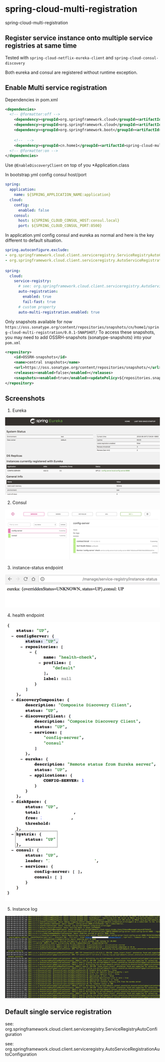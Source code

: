 # spring-cloud-multi-registration
spring-cloud-multi-registration

## Register service instance onto multiple service registries at same time

Tested with `spring-cloud-netflix-eureka-client` and `spring-cloud-consul-discovery`

Both eureka and consul are registered without runtime exception.


## Enable Multi service registration

Dependencies in pom.xml
```xml
<dependencies>
  <!-- @formatter:off -->
    <dependency><groupId>org.springframework.cloud</groupId><artifactId>spring-cloud-starter-eureka</artifactId></dependency>
    <dependency><groupId>org.springframework.cloud</groupId><artifactId>spring-cloud-starter-consul-all</artifactId></dependency>
    <dependency><groupId>org.springframework.boot</groupId><artifactId>spring-boot-starter-actuator</artifactId><scope>runtime</scope></dependency>
    
    <!--  -->
    <dependency><groupId>cn.home1</groupId><artifactId>spring-cloud-multi-registration</artifactId><version>0.0.1-SNAPSHOT</version></dependency>
  <!-- @formatter:on -->
</dependencies>
```

Use `@EnableDiscoveryClient` on top of you *Application.class

In bootstrap.yml config consul host/port
```yaml
spring:
  application:
    name: ${SPRING_APPLICATION_NAME:application}
  cloud:
    config:
      enabled: false
    consul:
      host: ${SPRING_CLOUD_CONSUL_HOST:consul.local}
      port: ${SPRING_CLOUD_CONSUL_PORT:8500}
```

In application.yml config consul and eureka as normal and here is the key different to default situation.
```yaml
spring.autoconfigure.exclude:
- org.springframework.cloud.client.serviceregistry.ServiceRegistryAutoConfiguration
- org.springframework.cloud.client.serviceregistry.AutoServiceRegistrationAutoConfiguration

spring:
  cloud:
    service-registry:
      # see: org.springframework.cloud.client.serviceregistry.AutoServiceRegistrationAutoConfiguration
      auto-registration:
        enabled: true
        fail-fast: true
      # custom property
      auto-multi-registration.enabled: true
```

Only snapshots available for now `https://oss.sonatype.org/content/repositories/snapshots/cn/home1/spring-cloud-multi-registration/0.0.1-SNAPSHOT/`
To access these snapshots, you may need to add OSSRH-snapshots (sonatype-snapshots) into your `pom.xml`
```xml
<repository>
    <id>OSSRH-snapshots</id>
    <name>central snapshots</name>
    <url>https://oss.sonatype.org/content/repositories/snapshots/</url>
    <releases><enabled>false</enabled></releases>
    <snapshots><enabled>true</enabled><updatePolicy>${repositories.snapshots.updatePolicy}</updatePolicy></snapshots>
</repository>
``` 

## Screenshots

1. Eureka

![](src/site/markdown/images/eureka.png)

2. Consul

![](src/site/markdown/images/consul.png)

3. instance-status endpoint

![](src/site/markdown/images/instance-status.png)

4. health endpoint

![](src/site/markdown/images/health.png)

5. Instance log

![](src/site/markdown/images/log.png)

## Default single service registration

see: org.springframework.cloud.client.serviceregistry.ServiceRegistryAutoConfiguration

see: org.springframework.cloud.client.serviceregistry.AutoServiceRegistrationAutoConfiguration
